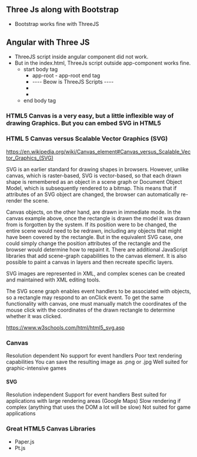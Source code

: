 


## Three Js along with Bootstrap

   * Bootstrap works fine with ThreeJS
   
## Angular with Three JS
   * ThreeJS script inside angular component did not work.
   * But in the index.html, ThreeJs script outside app-component works fine.
       * start body tag
          * app-root - app-root end tag
           * ---- Beow is ThreeJS Scripts ----
           * <script src="https://threejs.org/build/three.js"></script>
           * <script>
              const scene = new THREE.Scene();
              const camera = new THREE.PerspectiveCamera( 75, window.innerWidth / window.innerHeight, 0.1, 1000 );
              ### --- Full script below ----
           * </script>
       *  end body tag

### HTML5 Canvas is a very easy, but a little inflexible way of drawing Graphics. But you can embed SVG in HTML5 

### HTML 5 Canvas versus Scalable Vector Graphics (SVG)

https://en.wikipedia.org/wiki/Canvas_element#Canvas_versus_Scalable_Vector_Graphics_(SVG)

SVG is an earlier standard for drawing shapes in browsers. However, unlike canvas, which is raster-based, SVG is vector-based, so that each drawn shape is remembered as an object in a scene graph or Document Object Model, which is subsequently rendered to a bitmap. This means that if attributes of an SVG object are changed, the browser can automatically re-render the scene.

Canvas objects, on the other hand, are drawn in immediate mode. In the canvas example above, once the rectangle is drawn the model it was drawn from is forgotten by the system. If its position were to be changed, the entire scene would need to be redrawn, including any objects that might have been covered by the rectangle. But in the equivalent SVG case, one could simply change the position attributes of the rectangle and the browser would determine how to repaint it. There are additional JavaScript libraries that add scene-graph capabilities to the canvas element. It is also possible to paint a canvas in layers and then recreate specific layers.

SVG images are represented in XML, and complex scenes can be created and maintained with XML editing tools.

The SVG scene graph enables event handlers to be associated with objects, so a rectangle may respond to an onClick event. To get the same functionality with canvas, one must manually match the coordinates of the mouse click with the coordinates of the drawn rectangle to determine whether it was clicked.



https://www.w3schools.com/html/html5_svg.asp

### Canvas 
Resolution dependent
No support for event handlers
Poor text rendering capabilities
You can save the resulting image as .png or .jpg
Well suited for graphic-intensive games

#### SVG

Resolution independent
Support for event handlers
Best suited for applications with large rendering areas (Google Maps)
Slow rendering if complex (anything that uses the DOM a lot will be slow)
Not suited for game applications

### Great HTML5 Canvas Libraries
* Paper.js
* Pt.js

